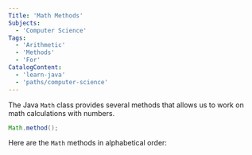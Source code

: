 ```yaml
---
Title: 'Math Methods'
Subjects:
  - 'Computer Science'
Tags:
  - 'Arithmetic'
  - 'Methods'
  - 'For'
CatalogContent:
  - 'learn-java'
  - 'paths/computer-science'
---
```


The Java `Math` class provides several methods that allows us to work on math calculations with numbers.

```java
Math.method();
```

Here are the `Math` methods in alphabetical order:
